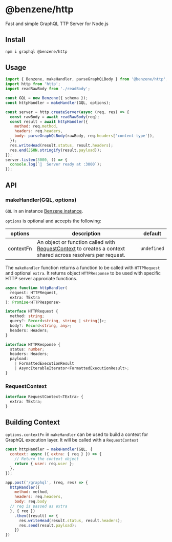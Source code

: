 # @benzene/http

Fast and simple GraphQL TTP Server for Node.js

## Install

```bash
npm i graphql @benzene/http
```

## Usage

```js
import { Benzene, makeHandler, parseGraphQLBody } from '@benzene/http';
import http from 'http';
import readRawBody from './readBody';

const GQL = new Benzene({ schema });
const httpHandler = makeHandler(GQL, options);

const server = http.createServer(async (req, res) => {
  const rawBody = await readRawBody(req);
  const result = await httpHandler({
    method: req.method,
    headers: req.headers,
    body: parseGraphQLBody(rawBody, req.headers['content-type']),
  });
  res.writeHead(result.status, result.headers);
  res.end(JSON.stringify(result.payload));
});
server.listen(3000, () => {
  console.log(`🚀  Server ready at :3000`);
});
```

## API

### makeHandler(GQL, options)

`GQL` in an instance [Benzene instance](/core/).

`options` is optional and accepts the following:

| options | description | default |
|---------|-------------|---------|
| contextFn | An object or function called with [RequestContext](#requestcontext) to creates a context shared across resolvers per request. | `undefined` |

The `makeHandler` function returns a function to be called with `HTTPRequest` and optional `extra`. It returns object `HTTPResponse` to be used with specific HTTP server approriate functions.

```ts
async function httpHandler(
  request: HTTPRequest,
  extra: TExtra
): Promise<HTTPResponse>

interface HTTPRequest {
  method: string;
  query?: Record<string, string | string[]>;
  body?: Record<string, any>;
  headers: Headers;
}

interface HTTPResponse {
  status: number;
  headers: Headers;
  payload:
    | FormattedExecutionResult
    | AsyncIterableIterator<FormattedExecutionResult>;
}
```

### RequestContext

```ts
interface RequestContext<TExtra> {
  extra: TExtra;
}
```

## Building Context

`options.contextFn` in `makeHandler` can be used to build a context for GraphQL execution layer. It will be called with a `RequestContext`

```js
const httpHandler = makeHandler(GQL, {
  context: async ({ extra: { req } }) => {
    // Return the context object
    return { user: req.user };
  },
});

app.post('/graphql', (req, res) => {
  httpHandler({
    method: method,
    headers: req.headers,
    body: req.body
  // req is passed as extra
  }, { req })
    .then((result) => {
      res.writeHead(result.status, result.headers);
      res.send(result.payload);
    })
})
```